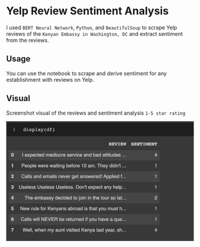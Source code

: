# Yelp Review Sentiment Analysis
I used `BERT Neural Network`, `Python`, and `BeautifulSoup` to scrape Yelp reviews of the `Kenyan Embassy in Washington, DC` and extract sentiment from the reviews.

## Usage
You can use the notebook to scrape and derive sentiment for any establishment with reviews on Yelp.

## Visual
Screenshot visual of the reviews and sentiment analysis `1-5 star rating`

![Kenyan Embassy, Washington, DC Sentiment Analysis](assets/sentiment_analysis.png)
